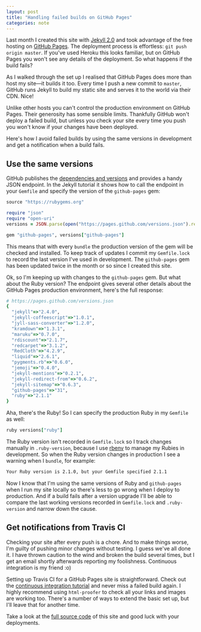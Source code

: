 ```yaml
---
layout: post
title: "Handling failed builds on GitHub Pages"
categories: note
---
```

Last month I created this site with [Jekyll 2.0] and took advantage of the free hosting on [GitHub Pages]. The deployment process is effortless: `git push origin master`. If you've used Heroku this looks familiar, but on GitHub Pages you won't see any details of the deployment. So what happens if the build fails?

As I walked through the set up I realised that GitHub Pages does more than host my site&mdash;it builds it too. Every time I push a new commit to `master`, GitHub runs Jekyll to build my static site and serves it to the world via their CDN. Nice!

Unlike other hosts you can't control the production environment on GitHub Pages. Their generosity has some sensible limits. Thankfully GitHub won't deploy a failed build, but unless you check your site every time you push you won't know if your changes have been deployed.

Here's how I avoid failed builds by using the same versions in development and get a notification when a build fails.

## Use the same versions

GitHub publishes the [dependencies and versions] and provides a handy JSON endpoint. In the Jekyll tutorial it shows how to call the endpoint in your `Gemfile` and specify the version of the `github-pages` gem:

```ruby
source "https://rubygems.org"

require "json"
require "open-uri"
versions = JSON.parse(open("https://pages.github.com/versions.json").read)

gem "github-pages", versions["github-pages"]
```

This means that with every `bundle` the production version of the gem will be checked and installed. To keep track of updates I commit my `Gemfile.lock` to record the last version I've used in development. The `github-pages` gem has been updated twice in the month or so since I created this site.

Ok, so I'm keeping up with changes to the `github-pages` gem. But what about the Ruby version? The endpoint gives several other details about the GitHub Pages production environment, here's the full response:

```ruby
# https://pages.github.com/versions.json
{
  "jekyll"=>"2.4.0",
  "jekyll-coffeescript"=>"1.0.1",
  "jyll-sass-converter"=>"1.2.0",
  "kramdown"=>"1.3.1",
  "maruku"=>"0.7.0",
  "rdiscount"=>"2.1.7",
  "redcarpet"=>"3.1.2",
  "RedCloth"=>"4.2.9",
  "liquid"=>"2.6.1",
  "pygments.rb"=>"0.6.0",
  "jemoji"=>"0.4.0",
  "jekyll-mentions"=>"0.2.1",
  "jekyll-redirect-from"=>"0.6.2",
  "jekyll-sitemap"=>"0.6.3",
  "github-pages"=>"31",
  "ruby"=>"2.1.1"
}
```

Aha, there's the Ruby! So I can specify the production Ruby in my `Gemfile` as well:

```ruby
ruby versions["ruby"]
```

The Ruby version isn't recorded in `Gemfile.lock` so I track changes manually in `.ruby-version`, because I use [rbenv] to manage my Rubies in development. So when the Ruby version changes in production I see a warning when I `bundle`, for example:

```bash
Your Ruby version is 2.1.0, but your Gemfile specified 2.1.1
```

Now I know that I'm using the same versions of Ruby and `github-pages` when I run my site locally so there's less to go wrong when I deploy to production. And if a build fails after a version upgrade I'll be able to compare the last working versions recorded in `Gemfile.lock` and `.ruby-version` and narrow down the cause.

## Get notifications from Travis CI

Checking your site after every push is a chore. And to make things worse, I'm guilty of pushing minor changes without testing. I guess we've all done it. I have thrown caution to the wind and broken the build several times, but I get an email shortly afterwards reporting my foolishness. Continuous integration is my friend :o)

Setting up Travis CI for a GitHub Pages site is straightforward. Check out the [continuous integration tutorial] and never miss a failed build again. I highly recommend using `html-proofer` to check all your links and images are working too. There's a number of ways to extend the basic set up, but I'll leave that for another time.

Take a look at the [full source code] of this site and good luck with your deployments.

[Jekyll 2.0]: http://jekyllrb.com
[GitHub Pages]: https://pages.github.com
[dependencies and versions]: https://pages.github.com/versions/
[rbenv]: http://rbenv.org
[continuous integration tutorial]: http://jekyllrb.com/docs/continuous-integration/
[full source code]: https://github.com/jamesjoshuahill/jamesjoshuahill.github.io
